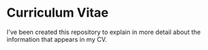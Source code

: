 # Curriculum Vitae

I've been created this repository to explain in more detail about the 
information that appears in my CV.


